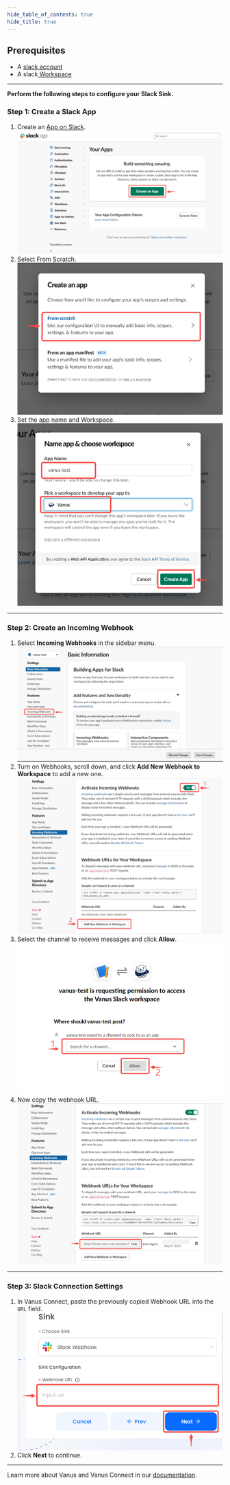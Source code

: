 ```yaml
--- 
hide_table_of_contents: true
hide_title: true
---
```


## Prerequisites

- A [slack account](https://slack.com)
- A slack[ Workspace](https://slack.com/help/articles/206845317-Create-a-Slack-workspace)

---

**Perform the following steps to configure your Slack Sink.**

### Step 1: Create a Slack App
1. Create an [App on Slack](https://api.slack.com/apps).
   ![](images/1.png)
2. Select From Scratch.
   ![](images/2.png)
3. Set the app name and Workspace.
![](images/3.png)

---

### Step 2: Create an Incoming Webhook
1. Select **Incoming Webhooks** in the sidebar menu.
![img.png](images/4.png)
2. Turn on Webhooks, scroll down, and click **Add New Webhook to Workspace** to add a new one.
![](images/5.png)
3. Select the channel to receive messages and click **Allow**.
![img.png](images/6.png)
4. Now copy the webhook URL.
![](images/7.png)

---

### Step 3: Slack Connection Settings
1. In Vanus Connect, paste the previously copied Webhook URL into the `URL` field. 
![img_2.png](images/sink%20config.png)
2. Click **Next** to continue.

---

Learn more about Vanus and Vanus Connect in our [documentation](https://docs.vanus.ai).
